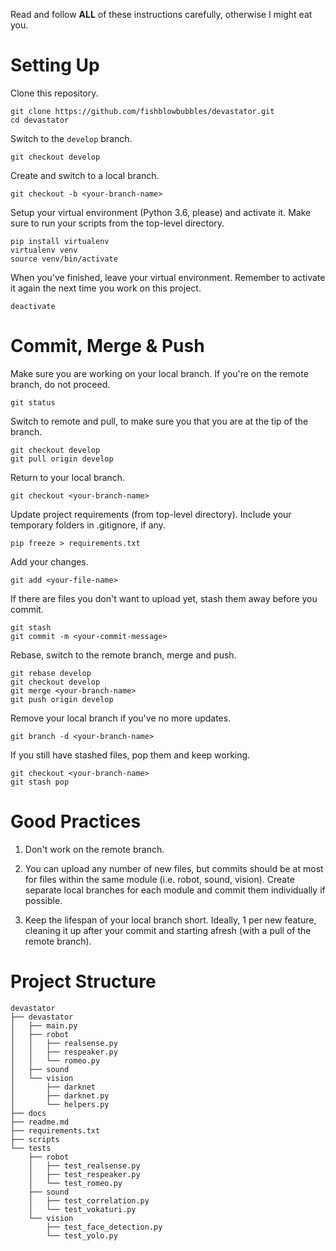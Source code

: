 Read and follow **ALL** of these instructions carefully, otherwise I might eat you.

# Setting Up

Clone this repository.
```
git clone https://github.com/fishblowbubbles/devastator.git
cd devastator
```
Switch to the `develop` branch.
```
git checkout develop
```
Create and switch to a local branch.
```
git checkout -b <your-branch-name>
```
Setup your virtual environment (Python 3.6, please) and activate it.
Make sure to run your scripts from the top-level directory.
```
pip install virtualenv
virtualenv venv
source venv/bin/activate
```
When you've finished, leave your virtual environment. Remember to activate it again the next time you work on this project.
```
deactivate
```

# Commit, Merge & Push

Make sure you are working on your local branch. If you're on the remote branch, do not proceed.
```
git status
```
Switch to remote and pull, to make sure you that you are at the tip of the branch.
```
git checkout develop
git pull origin develop
```
Return to your local branch.
```
git checkout <your-branch-name>
```
Update project requirements (from top-level directory). Include your temporary folders in .gitignore, if any.
```
pip freeze > requirements.txt
```
Add your changes.
```
git add <your-file-name>
```
If there are files you don't want to upload yet, stash them away before you commit.
```
git stash
git commit -m <your-commit-message>
```
Rebase, switch to the remote branch, merge and push.
```
git rebase develop
git checkout develop
git merge <your-branch-name>
git push origin develop
```
Remove your local branch if you've no more updates.
```
git branch -d <your-branch-name>
```
If you still have stashed files, pop them and keep working.
```
git checkout <your-branch-name>
git stash pop
```

# Good Practices

1.  Don't work on the remote branch.

2.  You can upload any number of new files, but commits should be at most for files within the same module (i.e. robot, sound, vision). Create separate local branches for each module and commit them individually if possible.

3.  Keep the lifespan of your local branch short. Ideally, 1 per new feature, cleaning it up after your commit and starting afresh (with a pull of the remote branch).

# Project Structure

```
devastator
├── devastator
│   ├── main.py
│   ├── robot
│   │   ├── realsense.py
│   │   ├── respeaker.py
│   │   └── romeo.py
│   ├── sound
│   └── vision
│       ├── darknet
│       ├── darknet.py
│       └── helpers.py
├── docs
├── readme.md
├── requirements.txt
├── scripts
└── tests
    ├── robot
    │   ├── test_realsense.py
    │   ├── test_respeaker.py
    │   └── test_romeo.py
    ├── sound
    │   ├── test_correlation.py
    │   └── test_vokaturi.py
    └── vision
        ├── test_face_detection.py
        └── test_yolo.py
```